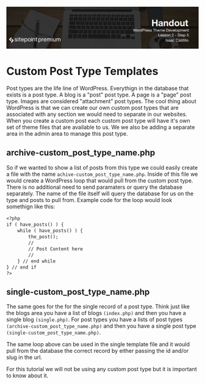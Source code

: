 ![](headings/2.5.png)

# Custom Post Type Templates

Post types are the life line of WordPress. Everythign in the database that exists is a post type. A blog is a "post" post type. A page is a "page" post type. Images are considered "attachment" post types. The cool thing about WordPress is that we can create our own custom post types that are associated with any section we would need to separate in our websites. When you create a custom post each custom post type will have it's own set of theme files that are available to us. We we also be adding a separate area in the admin area to manage this post type.

## archive-custom_post_type_name.php

So if we wanted to show a list of posts from this type we could easily create a file with the name `achive-custom_post_type_name.php`. Inside of this file we would create a WordPress loop that would pull from the custom post type. There is no additional need to send paramaters or query the database separately. The name of the file itself will query the database for us on the type and posts to pull from. Example code for the loop would look somethign like this:

```
<?php 
if ( have_posts() ) {
    while ( have_posts() ) {
        the_post(); 
        //
        // Post Content here
        //
    } // end while
} // end if
?>
```

## single-custom_post_type_name.php

The same goes for the for the single record of a post type. Think just like the blogs area you have a list of blogs `(index.php)` and then you have a single blog `(single.php)`. For post types you have a lists of post types `(archive-custom_post_type_name.php)` and then you have a single post type `(single-custom_post_type_name.php)`.

The same loop above can be used in the single template file and it would pull from the database the correct record by either passing the id and/or slug in the url.

For this tutorial we will not be using any custom post type but it is important to know about it.

